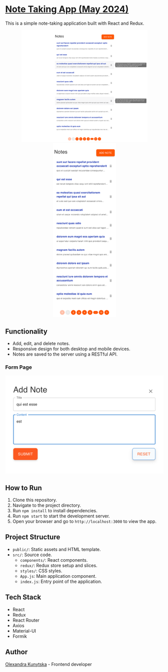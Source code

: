 # <a href="https://notes-react-six.vercel.app/" target="_blank">Note Taking App (May 2024)</a>

This is a simple note-taking application built with React and Redux.

<div align="center">
  <img src="screenshots/desktop_homepage.png" alt="Desktop Homepage" width="400"/>
  <img src="screenshots/mobile_homepage.png" alt="Mobile Homepage" width="200"/>
</div>


## Functionality

- Add, edit, and delete notes.
- Responsive design for both desktop and mobile devices.
- Notes are saved to the server using a RESTful API.
### Form Page
![Form Page](screenshots/form_page.png)

## How to Run

1. Clone this repository.
2. Navigate to the project directory.
3. Run `npm install` to install dependencies.
4. Run `npm start` to start the development server.
5. Open your browser and go to `http://localhost:3000` to view the app.

## Project Structure

- `public/`: Static assets and HTML template.
- `src/`: Source code.
  - `components/`: React components.
  - `redux/`: Redux store setup and slices.
  - `styles/`: CSS styles.
  - `App.js`: Main application component.
  - `index.js`: Entry point of the application.

## Tech Stack

- React
- Redux
- React Router
- Axios
- Material-UI
- Formik

## Author
 
[Olexandra Kunytska](https://github.com/olexandracodes) - Frontend developer
